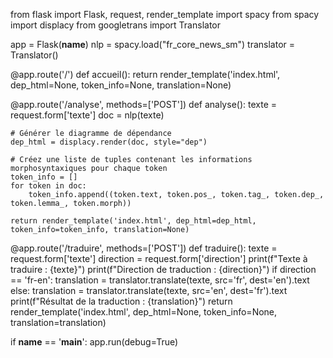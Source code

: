 from flask import Flask, request, render_template
import spacy
from spacy import displacy
from googletrans import Translator

app = Flask(__name__)
nlp = spacy.load("fr_core_news_sm")
translator = Translator()

@app.route('/')
def accueil():
    return render_template('index.html', dep_html=None, token_info=None, translation=None)

@app.route('/analyse', methods=['POST'])
def analyse():
    texte = request.form['texte']
    doc = nlp(texte)

    # Générer le diagramme de dépendance
    dep_html = displacy.render(doc, style="dep")

    # Créez une liste de tuples contenant les informations morphosyntaxiques pour chaque token
    token_info = []
    for token in doc:
        token_info.append((token.text, token.pos_, token.tag_, token.dep_, token.lemma_, token.morph))

    return render_template('index.html', dep_html=dep_html, token_info=token_info, translation=None)

@app.route('/traduire', methods=['POST'])
def traduire():
    texte = request.form['texte']
    direction = request.form['direction']
    print(f"Texte à traduire : {texte}")
    print(f"Direction de traduction : {direction}")
    if direction == 'fr-en':
        translation = translator.translate(texte, src='fr', dest='en').text
    else:
        translation = translator.translate(texte, src='en', dest='fr').text
    print(f"Résultat de la traduction : {translation}")
    return render_template('index.html', dep_html=None, token_info=None, translation=translation)

if __name__ == '__main__':
    app.run(debug=True)

 
